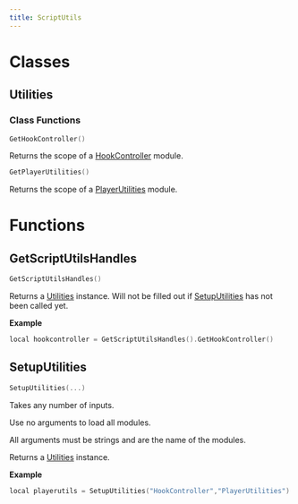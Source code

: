 ```yaml
---
title: ScriptUtils
---
```


# Classes

## Utilities

### Class Functions

```c++
GetHookController()
```
Returns the scope of a [HookController](hookcontroller.md) module.
```c++
GetPlayerUtilities()
```
Returns the scope of a [PlayerUtilities](playerutilities.md) module.

# Functions

## GetScriptUtilsHandles

```c++
GetScriptUtilsHandles()
```
Returns a [Utilities](#utilities) instance. Will not be filled out if [SetupUtilities](#setuputilities) has not been called yet.

**Example**
```c++
local hookcontroller = GetScriptUtilsHandles().GetHookController()
```

## SetupUtilities

```c++
SetupUtilities(...)
```
Takes any number of inputs.

Use no arguments to load all modules.

All arguments must be strings and are the name of the modules.

Returns a [Utilities](#utilities) instance.

**Example**
```c++
local playerutils = SetupUtilities("HookController","PlayerUtilities").GetPlayerUtilities()
```




